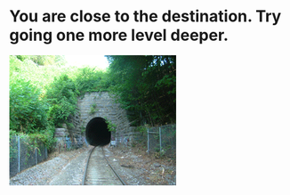# You are close to the destination. Try going one more level deeper. 
![](https://github.com/AdiChat/Infinite-tunnel/blob/master/data/tunnel.gif)